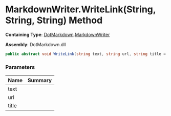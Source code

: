 # MarkdownWriter\.WriteLink\(String, String, String\) Method

**Containing Type**: [DotMarkdown](../../README.md)\.[MarkdownWriter](../README.md)

**Assembly**: DotMarkdown\.dll

```csharp
public abstract void WriteLink(string text, string url, string title = null)
```

### Parameters

| Name | Summary |
| ---- | ------- |
| text | |
| url | |
| title | |

